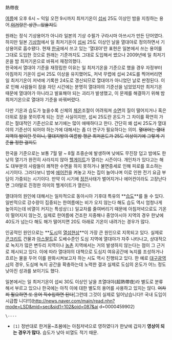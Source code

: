 熱帶夜

[여름](%EC%97%AC%EB%A6%84.md)에 오후 6시 ~ 익일 오전 9시까지 최저기온이
[섭씨](%EC%84%AD%EC%94%A8.md) 25도 이상인 밤을 지칭하는
용어.<del>[이거](%EC%84%B9%EC%8A%A4.md)랑은 상관...있을지도</del>

원래는 정식 기상용어가 아니라 일본의 기상 수필가 구라시마 아쓰시가 만든 단어였다. 하지만 일본
[기상청](%EA%B8%B0%EC%83%81%EC%B2%AD.md)에서 일 최저기온이
[섭씨](%EC%84%AD%EC%94%A8.md) 25도 이상인 날을 열대야로 정의하면서 기상용어로 흡수됐다. 현재
[한국](%ED%95%9C%EA%B5%AD.md)에서 쓰고 있는 '열대야'란 표현은 일본에서 쓰는 용어를 그대로 도입한 것으로 원래는
기준까지도 그대로 도입해서 썼으나 2009년에 일 최저기온을 밤 최저기온으로 바꿔서 재정의했다.  
한국에서 열대야 기준을 재정립한 이유는 일 최저기온을 기준으로 했을 경우 자정부터 아침까지 기온이 섭씨 25도 이상을 유지했어도, 저녁
무렵에 섭씨 24도를 찍어버리면 일 최저기온이 저녁에 기록한 24도로 갱신되므로 열대야가 아니었던 날로 판정된다. 이로 인해 사람들이 잠을
자던 시간에는 분명히 열대야의 기준선을 넘었었지만 최저기온 때문에 열대야가 아니라고 발표해야 되는 괴리가 발생했고, 이 문제를 해결하기 위해
밤 최저기온으로 열대야 기준을 바꿔버렸다.

다만 기온과 습도가 높을수록 신체의 [체온](%EC%B2%B4%EC%98%A8.md)조절이 어려워져
[수면](%EC%88%98%EB%A9%B4.md)의 질이 떨어지거나 혹은 더위로 잠을 못이루게 되는 것은 사실이지만, 섭씨 25도란
온도가 그 차이를 확연히 가르는 절대적인 기준선으로 보기에는 많이 애매하다고 한다. 간단히 왜 섭씨 25도가 열대야의 기준선이 되어야
하는가에 대해서는 좀 더 연구가 필요하다는 의미. <del>열대야는 열대지역의 밤이란 뜻이니, 열대지방의 여름밤 평균 최저온도가 25도
이상이기에 그렇게 기준을 정한 걸지도</del>

한국을 기준으로는 보통 7월 말 ~ 8월 초중순에 발생하며 낮에도 무진장 덥고 밤에도 한낮의 열기가 완전히 사라지지 않아
[헬게이트](%ED%97%AC%EA%B2%8C%EC%9D%B4%ED%8A%B8.md)가 열리는 시즌이다. 개인차가 있다고는 해도
대부분의 사람들이 쾌적한 수면을 하지 못하거나 불면증세로 인해 피로를 호소하는 시기이다. 그러다보니 밤에
[에어컨](%EC%97%90%EC%96%B4%EC%BB%A8.md)을 켜놓고 자는 집이 늘어나며 이로 인한 전기 요금 부담이 가중되는
시기이다. 만약 이 시기에 [정전](%EC%A0%95%EC%A0%84.md)사태가 벌어지거나 에어컨이라도 고장난다면 그야말로 진정한
의미의 헬게이트가 열린다.

열대야의 원인에 대해서는 일차적으로 동아시아 기후대 특유의 **[습도](%EC%8A%B5%EB%8F%84.md)**를 들 수 있다.
일반적으로 강수량이 집중되는 한여름에는 비가 오지 않는다 해도 습도 역시 엄청나게 높아지는데 비열이 커지는 특성상`[1]` 일교차를
줄여버리기 때문에 아침저녁으로도 기온이 떨어지지 않는것, 실제로 한여름에 건조한 지중해나 중앙아시아 지역의 경우 한낮에 40도가 넘는다 해도
해가 떨어지면 20도 아래로 기온이 내려가는 경우가 많다.

인공적인 원인으로는 **[도시](%EB%8F%84%EC%8B%9C.md)의 [열섬현상](%EC%97%B4%EC%84%AC%20%ED%98%84%EC%83%81.md)**이 가장 큰 원인으로 지목되고 있다. 실제로
[콘크리트](%EC%BD%98%ED%81%AC%EB%A6%AC%ED%8A%B8.md) 건물과
[아스팔트](%EC%95%84%EC%8A%A4%ED%8C%94%ED%8A%B8.md)로 도배수준인 도심 지역에 열대야가 자주 나타나고,
상대적으로 녹지가 많은 변두리 지역이나 [농촌](%EB%86%8D%EC%B4%8C.md) 지역에서는 거의 발생하지 않는다는 점이 그
근거로 제시되고 있다. 이에 따라 열대야의 대책으로 도심지 여유공간에 녹지를 조성하거나 흐르는 물을 두어 이를 완화시켜보고자 하는 시도 역시
진행되고 있다. 한 예로 [대구광역시](%EB%8C%80%EA%B5%AC%EA%B4%91%EC%97%AD%EC%8B%9C.md)의
경우, 도심에 녹지 공간을 확충하는데 노력한 결과 실제로 도심의 온도가 어느 정도 낮아진 성과를 보이기도 했다.

일본에서는 일 최저기온이 섭씨 30도 이상인 날을 초열대야(超熱帶夜)라 별도로 분류해서 부르고 있으나 한국에는 아직 이에 대한 별도의 용어를
사용하고 있지는 않다. <del>어차피 필요하면 또 용어 직수입하면 된다</del>[그런데 그것이 실제로 일어났습니다!! 국내 도입이 시급합
니다!!](http://news.naver.com/main/read.nhn?mode=LSD&mid=sec&sid1=102&oid=087&ai
d=0000459902)

`\----`

  * `[1]` 정반대로 한겨울~초봄에는 아침저녁으로 영하였다가 한낮에 갑자기 **영상이 되는 경우가 많다.** 습도가 낮아 비열도 적기 때문.

